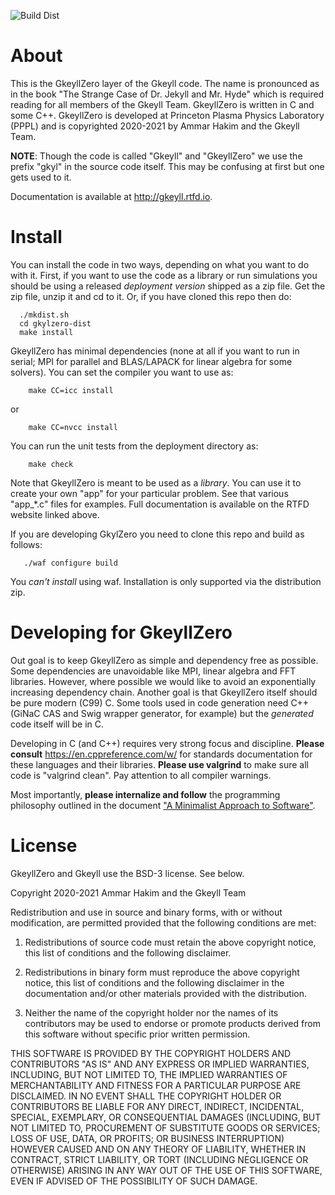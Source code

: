 ![Build Dist](https://github.com/ammarhakim/gkylzero/actions/workflows/main.yml/badge.svg)

# About

This is the GkeyllZero layer of the Gkeyll code. The name is
pronounced as in the book "The Strange Case of Dr. Jekyll and
Mr. Hyde" which is required reading for all members of the Gkeyll
Team. GkeyllZero is written in C and some C++. GkeyllZero is developed
at Princeton Plasma Physics Laboratory (PPPL) and is copyrighted
2020-2021 by Ammar Hakim and the Gkeyll Team.

**NOTE**: Though the code is called "Gkeyll" and "GkeyllZero" we use
the prefix "gkyl" in the source code itself. This may be confusing at
first but one gets used to it.

Documentation is available at http://gkeyll.rtfd.io.

# Install

You can install the code in two ways, depending on what you want to do
with it. First, if you want to use the code as a library or run
simulations you should be using a released *deployment version*
shipped as a zip file. Get the zip file, unzip it and cd to it. Or,
if you have cloned this repo then do:
```
  ./mkdist.sh
  cd gkylzero-dist
  make install
```

GkeyllZero has minimal dependencies (none at all if you want to run in
serial; MPI for parallel and BLAS/LAPACK for linear algebra for some
solvers). You can set the compiler you want to use as:
```
    make CC=icc install 
```
or
```
    make CC=nvcc install
```

You can run the unit tests from the deployment directory as:
```
    make check
```

Note that GkeyllZero is meant to be used as a *library*. You can use
it to create your own "app" for your particular problem. See that
various "app_*.c" files for examples. Full documentation is available
on the RTFD website linked above.

If you are developing GkylZero you need to clone this repo and build
as follows:
```
   ./waf configure build
```

You *can't install* using waf. Installation is only supported via the
distribution zip.

# Developing for GkeyllZero

Out goal is to keep GkeyllZero as simple and dependency free as
possible. Some dependencies are unavoidable like MPI, linear algebra
and FFT libraries. However, where possible we would like to avoid an
exponentially increasing dependency chain. Another goal is that
GkeyllZero itself should be pure modern (C99) C. Some tools used in
code generation need C++ (GiNaC CAS and Swig wrapper generator, for
example) but the *generated* code itself will be in C.

Developing in C (and C++) requires very strong focus and
discipline. **Please consult** https://en.cppreference.com/w/ for
standards documentation for these languages and their
libraries. **Please use valgrind** to make sure all code is "valgrind
clean". Pay attention to all compiler warnings.

Most importantly, **please internalize and follow** the programming
philosophy outlined in the document ["A Minimalist Approach to
Software"](http://ammar-hakim.org/minimalist-software.html).

# License

GkeyllZero and Gkeyll use the BSD-3 license. See below.

Copyright 2020-2021 Ammar Hakim and the Gkeyll Team

Redistribution and use in source and binary forms, with or without
modification, are permitted provided that the following conditions are
met:

1. Redistributions of source code must retain the above copyright
   notice, this list of conditions and the following disclaimer.

2. Redistributions in binary form must reproduce the above copyright
   notice, this list of conditions and the following disclaimer in the
   documentation and/or other materials provided with the
   distribution.

3. Neither the name of the copyright holder nor the names of its
   contributors may be used to endorse or promote products derived
   from this software without specific prior written permission.

THIS SOFTWARE IS PROVIDED BY THE COPYRIGHT HOLDERS AND CONTRIBUTORS
"AS IS" AND ANY EXPRESS OR IMPLIED WARRANTIES, INCLUDING, BUT NOT
LIMITED TO, THE IMPLIED WARRANTIES OF MERCHANTABILITY AND FITNESS FOR
A PARTICULAR PURPOSE ARE DISCLAIMED. IN NO EVENT SHALL THE COPYRIGHT
HOLDER OR CONTRIBUTORS BE LIABLE FOR ANY DIRECT, INDIRECT, INCIDENTAL,
SPECIAL, EXEMPLARY, OR CONSEQUENTIAL DAMAGES (INCLUDING, BUT NOT
LIMITED TO, PROCUREMENT OF SUBSTITUTE GOODS OR SERVICES; LOSS OF USE,
DATA, OR PROFITS; OR BUSINESS INTERRUPTION) HOWEVER CAUSED AND ON ANY
THEORY OF LIABILITY, WHETHER IN CONTRACT, STRICT LIABILITY, OR TORT
(INCLUDING NEGLIGENCE OR OTHERWISE) ARISING IN ANY WAY OUT OF THE USE
OF THIS SOFTWARE, EVEN IF ADVISED OF THE POSSIBILITY OF SUCH DAMAGE.
